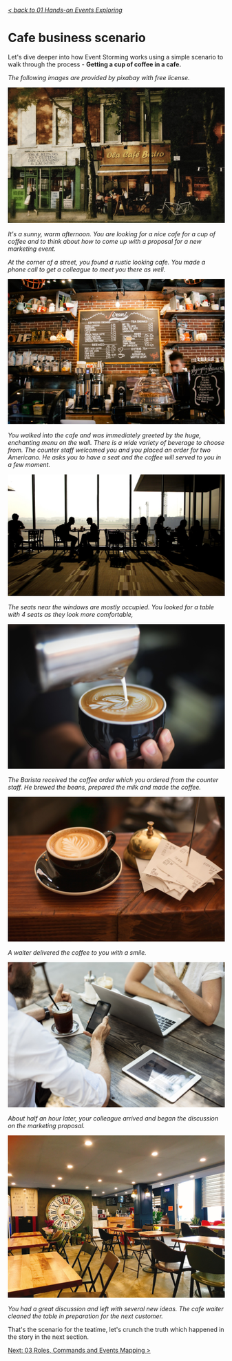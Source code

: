 _[< back to 01 Hands-on Events Exploring](../01-hands-on-events-exploring/README.md)_

# Cafe business scenario

Let's dive deeper into how Event Storming works using a simple scenario to walk through the process - **Getting a cup of coffee in a cafe.**

*The following images are provided by pixabay with free license.*

![](../img/coffee-shop-1.png)

*It's a sunny, warm afternoon. You are looking for a nice cafe for a cup of coffee and to think about how to come up with a proposal for a new marketing event.*

*At the corner of a street, you found a rustic looking cafe. You made a phone call to get a colleague to meet you there as well.*

![](../img/coffee-shop-2.png)

*You walked into the cafe and was immediately greeted by the huge, enchanting menu on the wall. There is a wide variety of beverage to choose from. The counter staff welcomed you and you placed an order for two Americano. He asks you to have a seat and the coffee will served to you in a few moment.*

![](../img/coffee-shop-3.png)

*The seats near the windows are mostly occupied. You looked for a table with 4 seats as they look more comfortable,*

![](../img/coffee-shop-4.png)

*The Barista received the coffee order which you ordered from the counter staff. He brewed the beans, prepared the milk and made the coffee.*

![](../img/coffee-shop-5.png)

*A waiter delivered the coffee to you with a smile.*

![](../img/coffee-shop-6.png)

*About half an hour later, your colleague arrived and began the discussion on the marketing proposal.*

![](../img/coffee-shop-7.png)

*You had a great discussion and left with several new ideas. The cafe waiter cleaned the table in preparation for the next customer.*

That's the scenario for the teatime, let's crunch the truth which happened in the story in the next section.

[Next: 03 Roles, Commands and Events Mapping >](../03-roles-commands-events-mapping/README.md)
